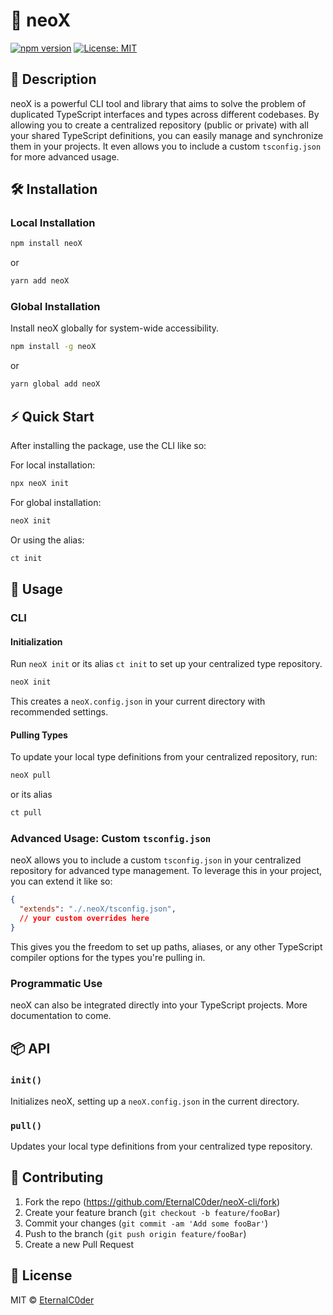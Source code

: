 # 🚀 neoX

[![npm version](https://badge.fury.io/js/neoX.svg)](https://badge.fury.io/js/neoX)
[![License: MIT](https://img.shields.io/badge/License-MIT-yellow.svg)](https://opensource.org/licenses/MIT)

## 📝 Description

neoX is a powerful CLI tool and library that aims to solve the problem of duplicated TypeScript interfaces and types across different codebases. By allowing you to create a centralized repository (public or private) with all your shared TypeScript definitions, you can easily manage and synchronize them in your projects. It even allows you to include a custom `tsconfig.json` for more advanced usage.

## 🛠 Installation

### Local Installation

```bash
npm install neoX
```

or 

```bash
yarn add neoX
```

### Global Installation

Install neoX globally for system-wide accessibility.

```bash
npm install -g neoX
```

or 

```bash
yarn global add neoX
```

## ⚡ Quick Start

After installing the package, use the CLI like so:

For local installation:

```bash
npx neoX init
```

For global installation:

```bash
neoX init
```

Or using the alias:

```bash
ct init
```

## 📘 Usage

### CLI

#### Initialization

Run `neoX init` or its alias `ct init` to set up your centralized type repository.

```bash
neoX init
```

This creates a `neoX.config.json` in your current directory with recommended settings.

#### Pulling Types

To update your local type definitions from your centralized repository, run:

```bash
neoX pull
```

or its alias

```bash
ct pull
```

### Advanced Usage: Custom `tsconfig.json`

neoX allows you to include a custom `tsconfig.json` in your centralized repository for advanced type management. To leverage this in your project, you can extend it like so:

```json
{
  "extends": "./.neoX/tsconfig.json",
  // your custom overrides here
}
```

This gives you the freedom to set up paths, aliases, or any other TypeScript compiler options for the types you're pulling in.

### Programmatic Use

neoX can also be integrated directly into your TypeScript projects. More documentation to come.

## 📦 API

### `init()`

Initializes neoX, setting up a `neoX.config.json` in the current directory.

### `pull()`

Updates your local type definitions from your centralized type repository.

## 📣 Contributing

1. Fork the repo (https://github.com/EternalC0der/neoX-cli/fork)
2. Create your feature branch (`git checkout -b feature/fooBar`)
3. Commit your changes (`git commit -am 'Add some fooBar'`)
4. Push to the branch (`git push origin feature/fooBar`)
5. Create a new Pull Request

## 📝 License

MIT © [EternalC0der](https://github.com/EternalC0der)
